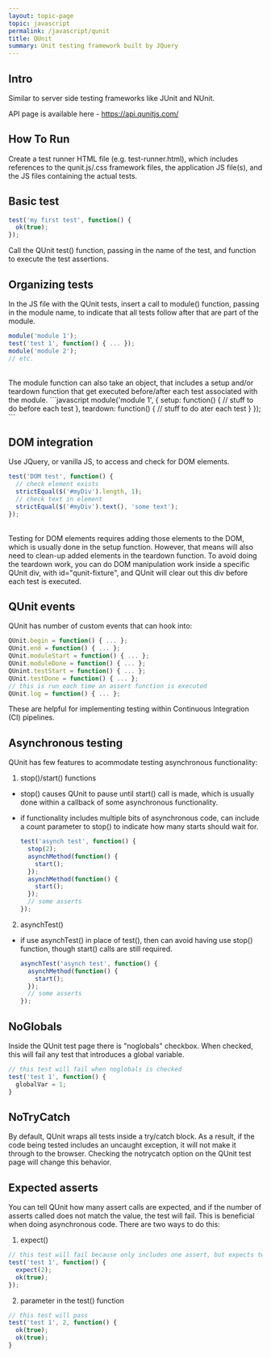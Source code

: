 ```yaml
---
layout: topic-page
topic: javascript
permalink: /javascript/qunit
title: QUnit
summary: Unit testing framework built by JQuery
---
```


## Intro
Similar to server side testing frameworks like JUnit and NUnit.

API page is available here - <https://api.qunitjs.com/>


## How To Run
Create a test runner HTML file (e.g. test-runner.html), which includes references to the qunit.js/.css framework files, the application JS file(s), and the JS files containing the actual tests.


## Basic test
``` javascript
test('my first test', function() {
  ok(true);
});
```
Call the QUnit test() function, passing in the name of the test, and function to execute the test assertions.


## Organizing tests
In the JS file with the QUnit tests, insert a call to module() function, passing in the module name, to indicate that all tests follow after that are part of the module.
``` javascript
module('module 1');
test('test 1', function() { ... });
module('module 2');
// etc.
```
<br/>
The module function can also take an object, that includes a setup and/or teardown function that get executed before/after each test associated with the module.
```javascript
module('module 1', {
  setup: function() {
    // stuff to do before each test
  }, 
  teardown: function() {
    // stuff to do ater each test
  }
});
```

## DOM integration
Use JQuery, or vanilla JS, to access and check for DOM elements.
``` javascript
test('DOM test', function() {
  // check element exists
  strictEqual($('#myDiv').length, 1);
  // check text in element
  strictEqual($('#myDiv').text(), 'some text');
});
```
<br/>
Testing for DOM elements requires adding those elements to the DOM, which is usually done in the setup function. However, that means will also need to clean-up added elements in the teardown function. To avoid doing the teardown work, you can do DOM manipulation work inside a specific QUnit div, with id="qunit-fixture", and QUnit will clear out this div before each test is executed.


## QUnit events
QUnit has number of custom events that can hook into:
```javascript
QUnit.begin = function() { ... };
QUnit.end = function() { ... };
QUnit.moduleStart = function() { ... };
QUnit.moduleDone = function() { ... };
QUnint.testStart = function() { ... };
QUnit.testDone = function() { ... };
// this is run each time an assert function is executed
QUnit.log = function() { ... };
```
These are helpful for implementing testing within Continuous Integration (CI) pipelines.


## Asynchronous testing
QUnit has few features to acommodate testing asynchronous functionality:
1. stop()/start() functions 
* stop() causes QUnit to pause until start() call is made, which is usually done within a callback of some asynchronous functionality.
* if functionality includes multiple bits of asynchronous code, can include a count parameter to stop() to indicate how many starts should wait for.
    
    ```javascript
    test('asynch test', function() {
      stop(2);
      asynchMethod(function() {
        start();
      });
      asynchMethod(function() {
        start();
      });
      // some asserts
    });
    ```

2. asynchTest()
* if use asynchTest() in place of test(), then can avoid having use stop() function, though start() calls are still required.
    
    ```javascript
    asynchTest('asynch test', function() {
      asynchMethod(function() {
        start();
      });
      // some asserts
    });
    ```

## NoGlobals
Inside the QUnit test page there is "noglobals" checkbox. When checked, this will fail any test that introduces a global variable.
```javascript
// this test will fail when noglobals is checked
test('test 1', function() {
  globalVar = 1;
}
```

## NoTryCatch
By default, QUnit wraps all tests inside a try/catch block. As a result, if the code being tested includes an uncaught exception, it will not make it through to the browser. Checking the notrycatch option on the QUnit test page will change this behavior.


## Expected asserts
You can tell QUnit how many assert calls are expected, and if the number of asserts called does not match the value, the test will fail. This is beneficial when doing asynchronous code.
There are two ways to do this:
1. expect()
  ```javascript
  // this test will fail because only includes one assert, but expects two
  test('test 1', function() {
    expect(2);
    ok(true);
  });
  ```
2. parameter in the test() function
  ```javascript
  // this test will pass
  test('test 1', 2, function() {
    ok(true);
    ok(true);
  }
  ```
